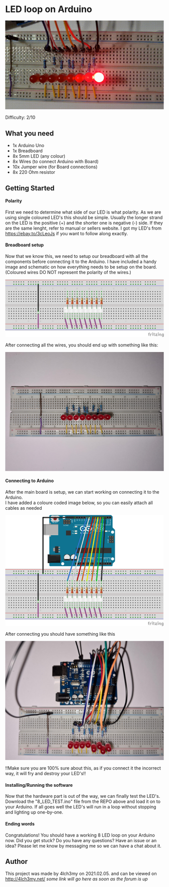 # LED loop on Arduino

<p align="center"><img src="https://github.com/4lch3my/LED_loop/blob/main/Scematics/final.gif"/></p>


Difficulty: 2/10

## What you need

- 1x Arduino Uno
- 1x Breadboard
- 8x 5mm LED (any colour)
- 8x Wires (to connect Arduino with Board)
- 10x Jumper wire (for Board connections)
- 8x 220 Ohm resistor

## Getting Started

#### Polarity
First we need to determine what side of our LED is what polarity. As we are using single coloured LED's this should be simple. Usually the longer strand on the LED is the positive (+) and the shorter one is negative (-) side. If they are the same lenght, refer to manual or sellers website. I got my LED's from https://ebay.to/3cLeoJs if you want to follow along exactly.

#### Breadboard setup
Now that we know this, we need to setup our breadboard with all the components before connecting it to the Arduino. I have included a handy image and schematic on how everything needs to be setup on the board. (Coloured wires DO NOT represent the polarity of the wires.)

<p align="center"><img src="https://github.com/4lch3my/LED_loop/blob/main/Scematics/LED_loop_cables_only.png"/></p>

After connecting all the wires, you should end up with something like this:

<p align="center"><img src="https://github.com/4lch3my/LED_loop/blob/main/Scematics/LED_loop_breadboard_cables_only.jpg"/></p>

#### Connecting to Arduino

After the main board is setup, we can start working on connecting it to the Arduino. <br>
I have added a coloure coded image below, so you can easily attach all cables as needed

<p align="center"><img src="https://github.com/4lch3my/LED_loop/blob/main/Scematics/LED_loop_with_board.png"/></p>

After connecting you should have something like this

<p align="center"><img src="https://github.com/4lch3my/LED_loop/blob/main/Scematics/LED_loop_breadboard.jpg"/></p>

!!Make sure you are 100% sure about this, as if you connect it the incorrect way, it will fry and destroy your LED's!!



#### Installing/Running the software
Now that the hardware part is out of the way, we can finally test the LED's.  Download the "8_LED_TEST.ino" file from the REPO above and load it on to your Arduino. If all goes well the LED's will run in a loop without stopping and lighting up one-by-one.


#### Ending words
Congratulations! You should have a working 8 LED loop on your Arduino now. Did you get stuck? Do you have any questions? Have an issue or an idea? Please let me know by messaging me so we can have a chat about it. 


## Author

This project was made by 4lch3my on 2021.02.05. and can be viewed on http://4lch3my.net/ *some link will go here as soon as the forum is up*
